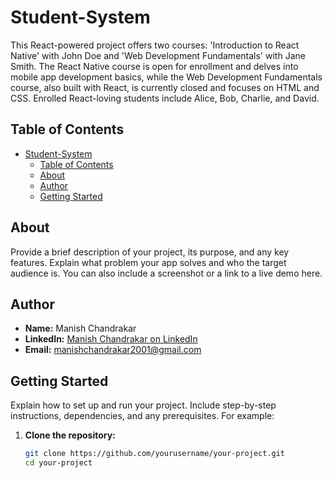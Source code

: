 # Student-System

This React-powered project offers two courses: 'Introduction to React Native' with John Doe and 'Web Development Fundamentals' with Jane Smith. The React Native course is open for enrollment and delves into mobile app development basics, while the Web Development Fundamentals course, also built with React, is currently closed and focuses on HTML and CSS. Enrolled React-loving students include Alice, Bob, Charlie, and David.

## Table of Contents

- [Student-System](#student-system)
  - [Table of Contents](#table-of-contents)
  - [About](#about)
  - [Author](#author)
  - [Getting Started](#getting-started)

## About

Provide a brief description of your project, its purpose, and any key features. Explain what problem your app solves and who the target audience is. You can also include a screenshot or a link to a live demo here.
## Author

- **Name:** Manish Chandrakar
- **LinkedIn:** [Manish Chandrakar on LinkedIn](https://www.linkedin.com/in/manish-chandrakar-23392b183/)
- **Email:** manishchandrakar2001@gmail.com


## Getting Started

Explain how to set up and run your project. Include step-by-step instructions, dependencies, and any prerequisites. For example:

1. **Clone the repository:**

   ```bash
   git clone https://github.com/yourusername/your-project.git
   cd your-project 
